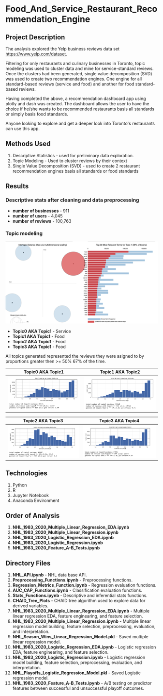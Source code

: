 # Food_And_Service_Restaurant_Recommendation_Engine

## Project Description

The analysis explored the Yelp business reviews data set https://www.yelp.com/dataset. 

Filtering for only restaurants and culinary businesses in Toronto, topic modeling was used to cluster data and mine for service-standard reviews. Once the clusters had been generated, single value decomposition (SVD) was used to create two recommendation engines. One engine for all standard-based reviews (service and food) and another for food standard-based reviews. 

Having completed the above, a recommendation dashboard app using plotly and dash was created. The dashboard allows the user to have the choice if he/she wants to be recommended restaurants basis all standards or simply basis food standards. 

Anyone looking to explore and get a deeper look into Toronto's restaurants can use this app.

## Methods Used

1) Descriptive Statistics - used for preliminary data exploration.
2) Topic Modeling - Used to cluster reviews by their context
3) Single Value Decomposition (SVD) - used to create 2 restaurant recommendation engines basis all standards or food standards 

## Results 

### Descriptive stats after cleaning and data preprocessing 

* **number of businesses** - 911
* **number of users** - 4,045
* **number of reviews** - 100,763

### Topic modeling

![](ReadMe_Images/Topics.png)

* **Topic0 AKA Topic1** - Service
* **Topic1 AKA Topic1** - Food
* **Topic2 AKA Topic1** - Food
* **Topic3 AKA Topic1** - Food

All topics generated represented the reviews they were asigned to by proportions greater then >= 50% 67% of the time.

Topic0 AKA Topic1                     |  Topic1 AKA Topic2
:------------------------------------:|:------------------------------------:
![](ReadMe_Images/T1.png)             |  ![](ReadMe_Images/T2.png)

Topic2 AKA Topic3                     |  Topic3 AKA Topic4
:------------------------------------:|:------------------------------------:
![](ReadMe_Images/T3.png)             |  ![](ReadMe_Images/T4.png)

## Technologies 

1) Python 
2) R
3) Jupyter Notebook
4) Anaconda Environment

## Order of Analysis

1) **NHL_1983_2020_Multiple_Linear_Regression_EDA.ipynb**
2) **NHL_1983_2020_Multiple_Linear_Regression.ipynb**
3) **NHL_1983_2020_Logistic_Regression_EDA.ipynb**
4) **NHL_1983_2020_Logistic_Regression.ipynb**
5) **NHL_1983_2020_Feature_A-B_Tests.ipynb**

## Directory Files

1) **NHL_API.ipynb** - NHL data base API.
2) **Preprocessing_Functions.ipynb** - Preprocessing functions.
3) **Regression_Metrics_Function.ipynb** - Regression evaluation functions.
4) **AUC_CAP_Functions.ipynb** - Classification evaluation functions.
5) **Stats_Functions.ipynb** - Descriptive and inferential stats functions.
6) **CHAID_Tree_Plots** - CHAID tree algorithm used to explore data for derived variables.
7) **NHL_1983_2020_Multiple_Linear_Regression_EDA.ipynb** - Multiple linear regression EDA, feature enginearing, and feature selection.
8) **NHL_1983_2020_Multiple_Linear_Regression.ipynb** - Multiple linear regression model building, feature selection, preprocessing, evaluation, and interpretation.
9) **NHL_Season_Wins_Linear_Regression_Model.pkl** - Saved multiple linear regression model.
10) **NHL_1983_2020_Logistic_Regression_EDA.ipynb** - Logistic regression EDA, feature enginearing, and feature selection.
11) **NHL_1983_2020_Logistic_Regression.ipynb** - Logistic regression model building, feature selection, preprocessing, evaluation, and interpretation.
12) **NHL_Playoffs_Logistic_Regression_Model.pkl** - Saved Logistic regression model.
13) **NHL_1983_2020_Feature_A-B_Tests.ipynb** - A/B testing on predictor features between successful and unsuccessful playoff outcomes.

